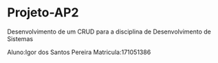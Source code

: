 # Projeto-AP2
Desenvolvimento de um CRUD para a disciplina de Desenvolvimento de Sistemas

Aluno:Igor dos Santos Pereira
Matricula:171051386

